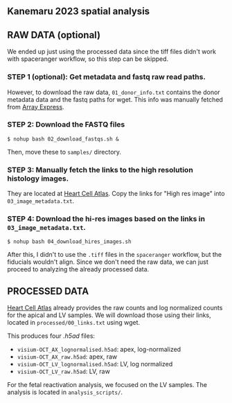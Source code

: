 ## Kanemaru 2023 spatial analysis

## RAW DATA (optional)

We ended up just using the processed data since the tiff files didn't work with spaceranger workflow, so this step can be skipped.

### STEP 1 (optional): Get metadata and fastq raw read paths. 

However, to download the raw data, `01_donor_info.txt` contains the donor metadata data and the fastq paths for wget. This info was manually fetched from [Array Express](https://www.ebi.ac.uk/biostudies/arrayexpress/studies/E-MTAB-12975).

### STEP 2: Download the FASTQ files
```
$ nohup bash 02_download_fastqs.sh & 
```

Then, move these to `samples/` directory. 

### STEP 3: Manually fetch the links to the high resolution histology images.

They are located at [Heart Cell Atlas](https://www.heartcellatlas.org/). Copy the links for "High res image" into `03_image_metadata.txt`.

### STEP 4: Download the hi-res images based on the links in `03_image_metadata.txt`.
```
$ nohup bash 04_download_hires_images.sh
```

After this, I didn't to use the `.tiff` files in the `spaceranger` workflow, but the fiducials wouldn't align. Since we don't need the raw data, we can just proceed to analyzing the already processed data.

## PROCESSED DATA 

[Heart Cell Atlas](https://www.heartcellatlas.org/) already provides the raw counts and log normalized counts for the apical and LV samples. We will download those using their links, located in `processed/00_links.txt` using wget.

This produces four *.h5ad* files:
- `visium-OCT_AX_lognormalised.h5ad`: apex, log-normalized
- `visium-OCT_AX_raw.h5ad`: apex, raw
- `visium-OCT_LV_lognormalised.h5ad`: LV, log normalized
- `visium-OCT_LV_raw.h5ad`: LV, raw

For the fetal reactivation analysis, we focused on the LV samples. The analysis is located in `analysis_scripts/`.
